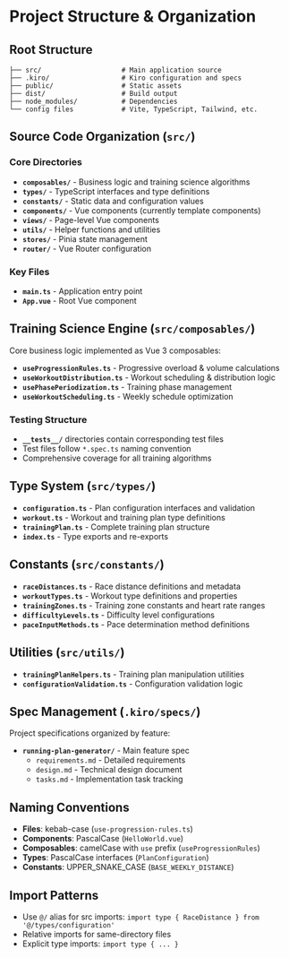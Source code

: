 # Project Structure & Organization

## Root Structure

```
├── src/                    # Main application source
├── .kiro/                  # Kiro configuration and specs
├── public/                 # Static assets
├── dist/                   # Build output
├── node_modules/           # Dependencies
└── config files            # Vite, TypeScript, Tailwind, etc.
```

## Source Code Organization (`src/`)

### Core Directories

- **`composables/`** - Business logic and training science algorithms
- **`types/`** - TypeScript interfaces and type definitions
- **`constants/`** - Static data and configuration values
- **`components/`** - Vue components (currently template components)
- **`views/`** - Page-level Vue components
- **`utils/`** - Helper functions and utilities
- **`stores/`** - Pinia state management
- **`router/`** - Vue Router configuration

### Key Files

- **`main.ts`** - Application entry point
- **`App.vue`** - Root Vue component

## Training Science Engine (`src/composables/`)

Core business logic implemented as Vue 3 composables:

- **`useProgressionRules.ts`** - Progressive overload & volume calculations
- **`useWorkoutDistribution.ts`** - Workout scheduling & distribution logic
- **`usePhasePeriodization.ts`** - Training phase management
- **`useWorkoutScheduling.ts`** - Weekly schedule optimization

### Testing Structure
- **`__tests__/`** directories contain corresponding test files
- Test files follow `*.spec.ts` naming convention
- Comprehensive coverage for all training algorithms

## Type System (`src/types/`)

- **`configuration.ts`** - Plan configuration interfaces and validation
- **`workout.ts`** - Workout and training plan type definitions
- **`trainingPlan.ts`** - Complete training plan structure
- **`index.ts`** - Type exports and re-exports

## Constants (`src/constants/`)

- **`raceDistances.ts`** - Race distance definitions and metadata
- **`workoutTypes.ts`** - Workout type definitions and properties
- **`trainingZones.ts`** - Training zone constants and heart rate ranges
- **`difficultyLevels.ts`** - Difficulty level configurations
- **`paceInputMethods.ts`** - Pace determination method definitions

## Utilities (`src/utils/`)

- **`trainingPlanHelpers.ts`** - Training plan manipulation utilities
- **`configurationValidation.ts`** - Configuration validation logic

## Spec Management (`.kiro/specs/`)

Project specifications organized by feature:
- **`running-plan-generator/`** - Main feature spec
  - `requirements.md` - Detailed requirements
  - `design.md` - Technical design document
  - `tasks.md` - Implementation task tracking

## Naming Conventions

- **Files**: kebab-case (`use-progression-rules.ts`)
- **Components**: PascalCase (`HelloWorld.vue`)
- **Composables**: camelCase with `use` prefix (`useProgressionRules`)
- **Types**: PascalCase interfaces (`PlanConfiguration`)
- **Constants**: UPPER_SNAKE_CASE (`BASE_WEEKLY_DISTANCE`)

## Import Patterns

- Use `@/` alias for src imports: `import type { RaceDistance } from '@/types/configuration'`
- Relative imports for same-directory files
- Explicit type imports: `import type { ... }`
